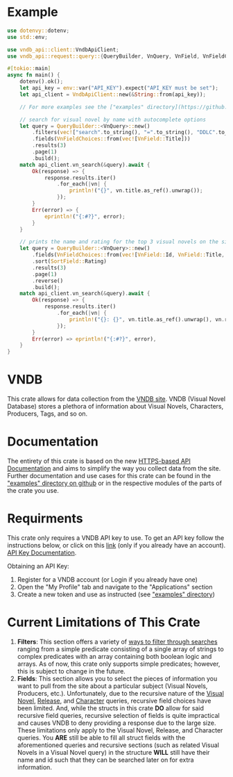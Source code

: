 # Example
```rust
use dotenvy::dotenv;
use std::env;

use vndb_api::client::VndbApiClient;
use vndb_api::request::query::{QueryBuilder, VnQuery, VnField, VnFieldChoices, SortField};

#[tokio::main]
async fn main() {
    dotenv().ok();
    let api_key = env::var("API_KEY").expect("API_KEY must be set");
    let api_client = VndbApiClient::new(&String::from(api_key));

    // For more examples see the ["examples" directory](https://github.com/demeil1/vndb-api/tree/main/examples) in the github repo

    // search for visual novel by name with autocomplete options
    let query = QueryBuilder::<VnQuery>::new()
        .filters(vec!["search".to_string(), "=".to_string(), "DDLC".to_string()])
        .fields(VnFieldChoices::from(vec![VnField::Title]))
        .results(3)
        .page(1)
        .build();
    match api_client.vn_search(&query).await {
        Ok(response) => {
            response.results.iter()
                .for_each(|vn| {
                    println!("{}", vn.title.as_ref().unwrap());
                });
        }
        Err(error) => {
            eprintln!("{:#?}", error);
        }
    }

    // prints the name and rating for the top 3 visual novels on the site
    let query = QueryBuilder::<VnQuery>::new()
        .fields(VnFieldChoices::from(vec![VnField::Id, VnField::Title, VnField::Rating]))
        .sort(SortField::Rating)
        .results(3)
        .page(1)
        .reverse()
        .build();
    match api_client.vn_search(&query).await {
        Ok(response) => {
            response.results.iter()
                .for_each(|vn| {
                    println!("{}: {}", vn.title.as_ref().unwrap(), vn.rating.unwrap());
                });
        }
        Err(error) => eprintln!("{:#?}", error),
    }
}
```

# VNDB

This crate allows for data collection from the [VNDB site](https://vndb.org). VNDB (Visual Novel Database)
stores a plethora of information about Visual Novels, Characters, Producers, Tags, and so on.

# Documentation

The entirety of this crate is based on the new [HTTPS-based API Documentation](https://api.vndb.org/kana#post-character) and aims to simplify the way you collect data from the site. Further documentation 
and use cases for this crate can be found in the ["examples" directory on github](https://github.com/demeil1/vndb-api/tree/main/examples) or in the respective modules of
the parts of the crate you use.

# Requirments
This crate only requires a VNDB API key to use. To get an API key follow the instructions below, or click on this [link](https://vndb.org/u/tokens) (only if you already have an account). [API Key Documentation](https://api.vndb.org/kana#user-authentication).

Obtaining an API Key:
1. Register for a VNDB account (or Login if you already have one)
2. Open the "My Profile" tab and navigate to the "Applications" section
3. Create a new token and use as instructed (see ["examples" directory](https://github.com/demeil1/vndb-api/tree/main/examples))

# Current Limitations of This Crate

1. **Filters**: This section offers a variety of [ways to filter through searches](https://api.vndb.org/kana#filters) 
ranging from a simple predicate consisting of a single array of strings to complex predicates with an array containing 
both boolean logic and arrays. As of now, this crate only supports simple predicates; however, this is subject to 
change in the future.
2. **Fields**: This section allows you to select the pieces of information you want to pull from the site about a
particular subject (Visual Novels, Producers, etc.). Unfortunately, due to the recursive nature of the [Visual Novel](https://api.vndb.org/kana#post-vn), [Release](https://api.vndb.org/kana#post-release), and [Character](https://api.vndb.org/kana#post-character) queries, recursive field choices have been limited. And, while the structs in this crate **DO** allow for said recursive field queries, recursive selection of fields is quite impractical and causes VNDB to deny providing a response due to the large size. These limitations only apply to the Visual Novel, Release, and Character queries. You **ARE** still be able to fill all struct fields with the aforementioned queries and recursive sections (such as related Visual Novels in a Visual Novel query) in the structure **WILL** still have their name and id such that they can be searched later on for extra information.
